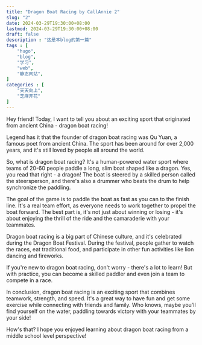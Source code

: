 ```yaml
---
title: "Dragon Boat Racing by CallAnnie 2"
slug: "2"
date: 2024-03-29T19:30:00+08:00
lastmod: 2024-03-29T19:30:00+08:00 
draft: false
description : "这是本blog的第一篇"
tags : [
    "hugo",
    "blog",
    "学习",
    "web",
    "静态网站",
]
categories : [
    "天天向上",
    "芝麻开花"
]
---
```



Hey friend! Today, I want to tell you about an exciting sport that originated from ancient China - dragon boat racing!

Legend has it that the founder of dragon boat racing was Qu Yuan, a famous poet from ancient China. The sport has been around for over 2,000 years, and it's still loved by people all around the world.

So, what is dragon boat racing? It's a human-powered water sport where teams of 20-60 people paddle a long, slim boat shaped like a dragon. Yes, you read that right - a dragon! The boat is steered by a skilled person called the steersperson, and there's also a drummer who beats the drum to help synchronize the paddling.

The goal of the game is to paddle the boat as fast as you can to the finish line. It's a real team effort, as everyone needs to work together to propel the boat forward. The best part is, it's not just about winning or losing - it's about enjoying the thrill of the ride and the camaraderie with your teammates.

Dragon boat racing is a big part of Chinese culture, and it's celebrated during the Dragon Boat Festival. During the festival, people gather to watch the races, eat traditional food, and participate in other fun activities like lion dancing and fireworks.

If you're new to dragon boat racing, don't worry - there's a lot to learn! But with practice, you can become a skilled paddler and even join a team to compete in a race.

In conclusion, dragon boat racing is an exciting sport that combines teamwork, strength, and speed. It's a great way to have fun and get some exercise while connecting with friends and family. Who knows, maybe you'll find yourself on the water, paddling towards victory with your teammates by your side!

How's that? I hope you enjoyed learning about dragon boat racing from a middle school level perspective!